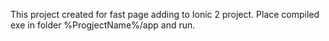 This project created for fast page adding to Ionic 2 project.
Place compiled exe in folder %ProgjectName%/app and run.